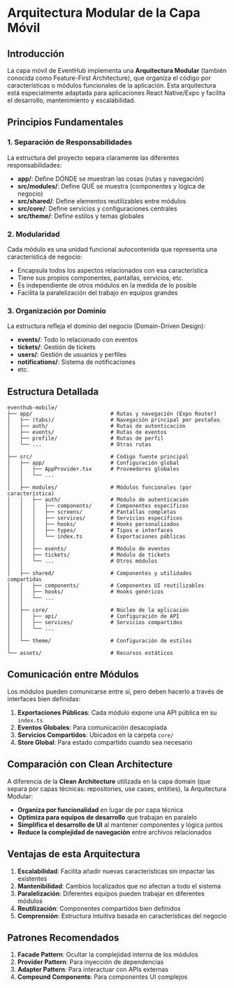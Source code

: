 # Arquitectura Modular de la Capa Móvil

## Introducción

La capa móvil de EventHub implementa una **Arquitectura Modular** (también conocida como Feature-First Architecture), que organiza el código por características o módulos funcionales de la aplicación. Esta arquitectura está especialmente adaptada para aplicaciones React Native/Expo y facilita el desarrollo, mantenimiento y escalabilidad.

## Principios Fundamentales

### 1. Separación de Responsabilidades

La estructura del proyecto separa claramente las diferentes responsabilidades:

- **app/**: Define DÓNDE se muestran las cosas (rutas y navegación)
- **src/modules/**: Define QUÉ se muestra (componentes y lógica de negocio)
- **src/shared/**: Define elementos reutilizables entre módulos
- **src/core/**: Define servicios y configuraciones centrales
- **src/theme/**: Define estilos y temas globales

### 2. Modularidad

Cada módulo es una unidad funcional autocontenida que representa una característica de negocio:

- Encapsula todos los aspectos relacionados con esa característica
- Tiene sus propios componentes, pantallas, servicios, etc.
- Es independiente de otros módulos en la medida de lo posible
- Facilita la paralelización del trabajo en equipos grandes

### 3. Organización por Dominio

La estructura refleja el dominio del negocio (Domain-Driven Design):

- **events/**: Todo lo relacionado con eventos
- **tickets/**: Gestión de tickets
- **users/**: Gestión de usuarios y perfiles
- **notifications/**: Sistema de notificaciones
- etc.

## Estructura Detallada

```
eventhub-mobile/
├── app/                         # Rutas y navegación (Expo Router)
│   ├── (tabs)/                  # Navegación principal por pestañas
│   ├── auth/                    # Rutas de autenticación
│   ├── events/                  # Rutas de eventos
│   ├── profile/                 # Rutas de perfil
│   └── ...                      # Otras rutas
│
├── src/                         # Código fuente principal
│   ├── app/                     # Configuración global
│   │   ├── AppProvider.tsx      # Proveedores globales
│   │   └── ...
│   │
│   ├── modules/                 # Módulos funcionales (por característica)
│   │   ├── auth/                # Módulo de autenticación
│   │   │   ├── components/      # Componentes específicos
│   │   │   ├── screens/         # Pantallas completas
│   │   │   ├── services/        # Servicios específicos
│   │   │   ├── hooks/           # Hooks personalizados
│   │   │   ├── types/           # Tipos e interfaces
│   │   │   └── index.ts         # Exportaciones públicas
│   │   │
│   │   ├── events/              # Módulo de eventos
│   │   ├── tickets/             # Módulo de tickets
│   │   └── ...                  # Otros módulos
│   │
│   ├── shared/                  # Componentes y utilidades compartidas
│   │   ├── components/          # Componentes UI reutilizables
│   │   ├── hooks/               # Hooks genéricos
│   │   └── ...
│   │
│   ├── core/                    # Núcleo de la aplicación
│   │   ├── api/                 # Configuración de API
│   │   ├── services/            # Servicios compartidos
│   │   └── ...
│   │
│   └── theme/                   # Configuración de estilos
│
└── assets/                      # Recursos estáticos
```

## Comunicación entre Módulos

Los módulos pueden comunicarse entre sí, pero deben hacerlo a través de interfaces bien definidas:

1. **Exportaciones Públicas**: Cada módulo expone una API pública en su `index.ts`
2. **Eventos Globales**: Para comunicación desacoplada
3. **Servicios Compartidos**: Ubicados en la carpeta `core/`
4. **Store Global**: Para estado compartido cuando sea necesario

## Comparación con Clean Architecture

A diferencia de la **Clean Architecture** utilizada en la capa domain (que separa por capas técnicas: repositories, use cases, entities), la Arquitectura Modular:

- **Organiza por funcionalidad** en lugar de por capa técnica
- **Optimiza para equipos de desarrollo** que trabajan en paralelo
- **Simplifica el desarrollo de UI** al mantener componentes y lógica juntos
- **Reduce la complejidad de navegación** entre archivos relacionados

## Ventajas de esta Arquitectura

1. **Escalabilidad**: Facilita añadir nuevas características sin impactar las existentes
2. **Mantenibilidad**: Cambios localizados que no afectan a todo el sistema
3. **Paralelización**: Diferentes equipos pueden trabajar en diferentes módulos
4. **Reutilización**: Componentes compartidos bien definidos
5. **Comprensión**: Estructura intuitiva basada en características del negocio

## Patrones Recomendados

1. **Facade Pattern**: Ocultar la complejidad interna de los módulos
2. **Provider Pattern**: Para inyección de dependencias
3. **Adapter Pattern**: Para interactuar con APIs externas
4. **Compound Components**: Para componentes UI complejos 
